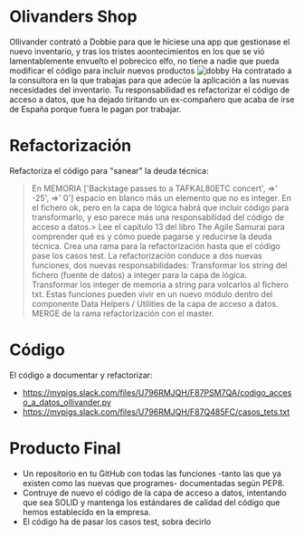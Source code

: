 # Olivanders Shop
Ollivander contrató a Dobbie para que le hiciese una app que gestionase el nuevo inventario, y tras los tristes aoontecimientos en los que se vió lamentablemente envuelto el pobrecico elfo, no tiene a nadie que pueda modificar el código para incluir nuevos productos
![dobby]("C:\Users\Raúl\Desktop\git")
Ha contratado a la consultora en la que trabajas para que adecúe la aplicación a las nuevas necesidades del inventario. Tu responsabilidad es refactorizar el código de acceso a datos, que ha dejado tiritando un ex-compañero que acaba de irse de España porque fuera le pagan por trabajar.
# Refactorización
Refactoriza el código para "sanear" la deuda técnica:
>En MEMORIA
['Backstage passes to a TAFKAL80ETC concert', =>' -25', =>' 0']
espacio en blanco más un elemento que no es integer. En el fichero ok, pero
en la capa de lógica habrá que incluir código para transformarlo, y eso
parece más una responsabilidad del código de acceso a datos.>
Lee el capítulo 13 del libro The Agile Samurai para comprender qué es y cómo puede pagarse y reducirse la deuda técnica.
Crea una rama para la refactorización hasta que el código pase los casos test.
La refactorización conduce a dos nuevas funciones, dos nuevas responsabilidades:
Transformar los string del fichero (fuente de datos) a integer para la capa de lógica.
Transformar los integer de memoria a string para volcarlos al fichero txt.
Estas funciones pueden vivir en un nuevo módulo dentro del componente Data Helpers / Utilities de la capa de acceso a datos.
MERGE de la rama refactorización con el master.
# Código
El código a documentar y refactorizar:
* https://mvpigs.slack.com/files/U796RMJQH/F87PSM7QA/codigo_acceso_a_datos_ollivander.py
* https://mvpigs.slack.com/files/U796RMJQH/F87Q485FC/casos_tets.txt
# Producto Final
* Un repositorio en tu GitHub con todas las funciones -tanto las que ya existen como las nuevas que programes- documentadas según PEP8.
* Contruye de nuevo el código de la capa de acceso a datos, intentando que sea SOLID y mantenga los estándares de calidad del código que hemos establecido en la empresa.
* El código ha de pasar los casos test, sobra decirlo
